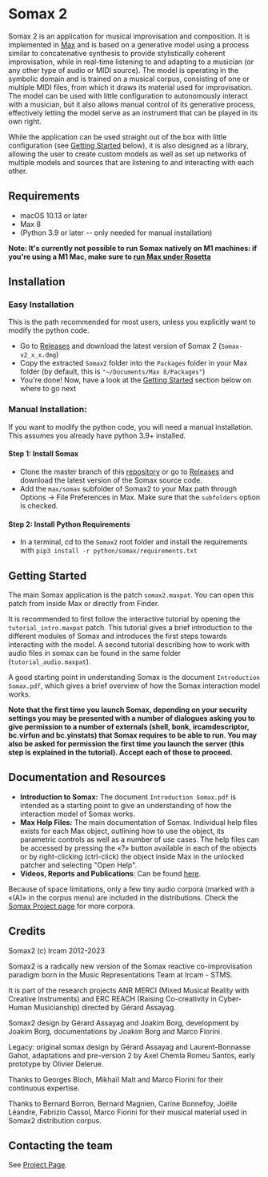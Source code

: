 # Somax 2
Somax 2 is an application for musical improvisation and composition. It is implemented in [Max](https://cycling74.com/products/max/) and is based on a generative model using a process similar to concatenative synthesis to provide stylistically coherent improvisation, while in real-time listening to and adapting to a musician (or any other type of audio or MIDI source). The model is operating in the symbolic domain and is trained on a musical corpus, consisting of one or multiple MIDI files, from which it draws its material used for improvisation. The model can be used with little configuration to autonomously interact with a musician, but it also allows manual control of its generative process, effectively letting the model serve as an instrument that can be played in its own right.

While the application can be used straight out of the box with little configuration (see [Getting Started](#Getting-started) below), it is also designed as a library, allowing the user to create custom models as well as set up networks of multiple models and sources that are listening to and interacting with each other.

## Requirements

* macOS 10.13 or later 
* Max 8
* (Python 3.9 or later -- only needed for manual installation)

**Note: It's currently not possible to run Somax natively on M1 machines: if you're using a M1 Mac, make sure to [run Max under Rosetta](https://docs.cycling74.com/max8/vignettes/apple_arm64)** 

## Installation

### Easy Installation

This is the path recommended for most users, unless you explicitly want to modify the python code.

* Go to [Releases](https://github.com/DYCI2/Somax2/releases) and download the latest version of Somax 2 (`Somax-v2_x_x.dmg`)
* Copy the extracted `Somax2` folder  into the `Packages` folder in your Max folder (by default, this is `"~/Documents/Max 8/Packages"`)
* You're done! Now, have a look at the [Getting Started](#getting-started) section below on where to go next


### Manual Installation:
If you want to modify the python code, you will need a manual installation. This assumes you already have python 3.9+ installed.

#### Step 1: Install Somax

* Clone the master branch of this [repository](https://github.com/DYCI2/Somax2) or go to [Releases](https://github.com/DYCI2/Somax2/releases) and download the latest version of the Somax source code.
* Add the `max/somax` subfolder of Somax2 to your Max path through Options -> File Preferences in Max. Make sure that the `subfolders` option is checked.

#### Step 2: Install Python Requirements 

* In a terminal, cd to the `Somax2` root folder and install the requirements with `pip3 install -r python/somax/requirements.txt`

## Getting Started
The main Somax application is the patch `somax2.maxpat`. You can open this patch from inside Max or directly from Finder. 

It is recommended to first follow the interactive tutorial by opening the `tutorial_intro.maxpat` patch. This tutorial gives a brief introduction to the different modules of Somax and introduces the first steps towards interacting with the model. A second tutorial describing how to work with audio files in somax can be found in the same folder (`tutorial_audio.maxpat`). 

A good starting point in understanding Somax is the document `Introduction Somax.pdf`, which gives a brief overview of how the Somax interaction model works.

**Note that the first time you launch Somax, depending on your security settings you may be presented with a number of dialogues asking you to give permission to a number of externals (shell, bonk, ircamdescriptor, bc.virfun and bc.yinstats) that Somax requires to be able to run. You may also be asked for permission the first time you launch the server (this step is explained in the tutorial). Accept each of those to proceed.**

## Documentation and Resources

* **Introduction to Somax:** The document `Introduction Somax.pdf` is intended as a starting point to give an understanding of how the interaction model of Somax works.
* **Max Help Files:** The main documentation of Somax. Individual help files exists for each Max object, outlining how to use the object, its parametric controls as well as a number of use cases. The help files can be accessed by pressing the «?» button available in each of the objects or by right-clicking (ctrl-click) the object inside Max in the unlocked patcher and selecting "Open Help".
* **Videos, Reports and Publications**: Can be found [here](http://repmus.ircam.fr/somax/home).

Because of space limitations, only a few tiny audio corpora (marked with a «(A)» in the corpus menu) are included in the distributions. Check the [Somax Project page](https://www.stms-lab.fr/projects/pages/somax2/) for more corpora.

## Credits 

Somax2 (c) Ircam 2012-2023

Somax2 is a radically new version of the Somax reactive co-improvisation paradigm born in the Music Representations Team at Ircam - STMS.

It is  part of the research projects ANR MERCI (Mixed Musical Reality with Creative Instruments) and ERC REACH (Raising Co-creativity in Cyber-Human Musicianship) directed by Gérard Assayag.

Somax2 design by Gérard Assayag and Joakim Borg, development by Joakim Borg, documentations by Joakim Borg and Marco Fiorini.

Legacy:  original somax design by Gérard Assayag and Laurent-Bonnasse Gahot, adaptations and pre-version 2 by Axel Chemla Romeu Santos, early prototype by Olivier Delerue.

Thanks to Georges Bloch, Mikhaïl Malt and Marco Fiorini for their continuous expertise.

Thanks to Bernard Borron, Bernard Magnien, Carine Bonnefoy, Joëlle Léandre, Fabrizio Cassol, Marco Fiorini for their musical material used in Somax2 distribution corpus.


## Contacting the team

See [Project Page](http://repmus.ircam.fr/somax2).
